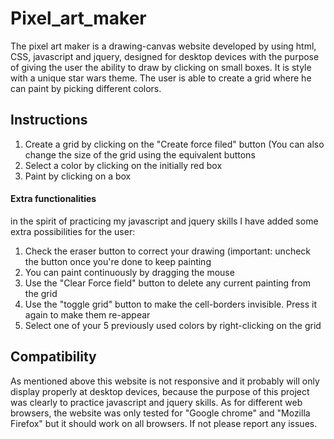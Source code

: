 # Pixel_art_maker
The pixel art maker is a drawing-canvas website developed by using html, CSS, javascript and jquery, designed for desktop devices with the purpose of giving the user the ability to draw by clicking on small boxes.
It is style with a unique star wars theme. The user is able to create a grid where he can paint by picking different colors.

## Instructions
<ol>
<li>Create a grid by clicking on the "Create force filed" button (You can also change the size of the grid using the equivalent buttons </li>
<li>Select a color by clicking on the initially red box</li>
<li>Paint by clicking on a box</li>
</ol>

#### Extra functionalities
in the spirit of practicing my javascript and jquery skills I have added some extra possibilities for the user:
<ol>
<li>Check the eraser button to correct your drawing <bold>(important: uncheck the button once you're done to keep painting</bold></li>
<li>You can paint continuously by dragging the mouse</li>
<li>Use the "Clear Force field" button to delete any current painting from the grid</li>
<li>Use the "toggle grid" button to make the cell-borders invisible. Press it again to make them re-appear</li>
<li>Select one of your 5 previously used colors by right-clicking on the grid</li>
</ol>

## Compatibility
As mentioned above this website is not responsive and it probably will only display properly at desktop devices, because the purpose of this project was clearly to practice javascript and jquery skills.
As for different web browsers, the website was only tested for "Google chrome" and "Mozilla Firefox" but it should work on all browsers. If not please report any issues.




 
